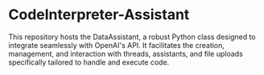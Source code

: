 # CodeInterpreter-Assistant
This repository hosts the DataAssistant, a robust Python class designed to integrate seamlessly with OpenAI's API. It facilitates the creation, management, and interaction with threads, assistants, and file uploads specifically tailored to handle and execute code.
